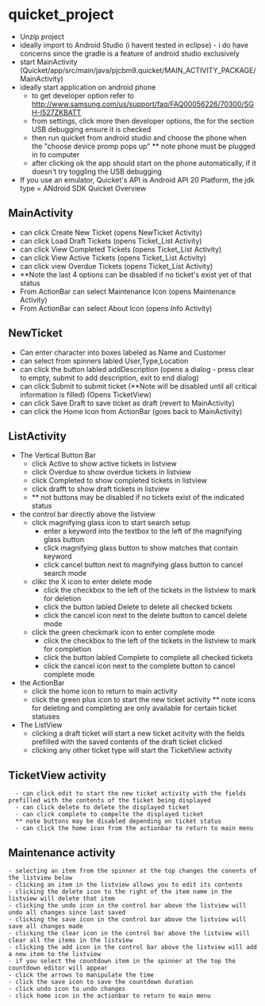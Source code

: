 quicket_project
===============
- Unzip project
- ideally import to Android Studio (i havent tested in eclipse) - i do have concerns since the gradle is a feature of android studio exclusively
- start MainActivity (Quicket/app/src/main/java/pjcbm9.quicket/MAIN_ACTIVITY_PACKAGE/MainActivity)
- ideally start application on android phone 
  - to get developer option refer to http://www.samsung.com/us/support/faq/FAQ00056226/70300/SGH-I527ZKBATT
  -  from settings, click more then developer options, the for the section USB debugging ensure it is checked
  - then run quicket from android studio and choose the phone when the "choose device promp pops up" ** note phone must be plugged in to computer
  - after clicking ok the app should start on the phone automatically, if it doesn't try toggling the USB debugging
- If you use an emulator, Quicket's API is Android API 20 Platform, the jdk type = ANdroid SDK
Quicket Overview

MainActivity
-----------------
  - can click Create New Ticket (opens NewTicket Activity)
  - can click Load Draft Tickets (opens Ticket_List Activity)
  - can click View Completed Tickets (opens Ticket_List Activity)
  - can click View Active Tickets (opens Ticket_List Activity)
  - can click view Overdue Tickets (opens Ticket_List Activity)
  - **Note the last 4 options can be disabled if no ticket's exist yet of that status 
  - From ActionBar can select Maintenance Icon (opens Maintenance Activity)
  - From ActionBar can select About Icon (opens Info Activity)

NewTicket
-------------------
  - Can enter character into boxes labeled as Name and Customer
  - can select from spinners labled User,Type,Location
  - can click the button labled addDescription (opens a dialog - press clear to empty, submit to add description, exit to end dialog)
  - can click Submit to submit ticket (**Note will be disabled until all critical information is filled) (Opens TicketView)
  - can click Save Draft to save ticket as draft (revert to MainActivity)
  - can click the Home Icon from ActionBar (goes back to MainActivity)

ListActivity
------------------
  - The Vertical Button Bar
      - click Active to show active tickets in listview
      - click Overdue to show overdue tickets in listview
      - click Completed to show completed tickets in listview
      - click drafft to show draft tickets in listview
      - ** not buttons may be disabled if no tickets exist of the indicated status
  - the control bar directly above the listview
    - click magnifying glass icon to start search setup
        - enter a keyword into the textbox to the left of the magnifying glass button
        - click magnifying glass button to show matches that contain keyword
        - click cancel button next to magnifying glass button to cancel search mode
    - clikc the X icon to enter delete mode
        - click the checkbox to the left of the tickets in the listview to mark for deletion
        - click the button labled Delete to delete all checked tickets
        - click the cancel icon next to the delete button to cancel delete mode
    - click the green checkmark icon to enter complete mode
        - click the checkbox to the left of the tickets in the listview to mark for completion
        - click the button labled Complete to complete all checked tickets
        - click the cancel icon next to the complete button to cancel complete mode
  - the ActionBar
      - click the home icon to return to main activity
      - click the green plus icon to start the new ticket activity
  ** note icons for deleting and completing are only available for certain ticket statuses 
  - The ListView
      - clicking a draft ticket will start a new ticket acitvity with the fields prefilled with the saved contents of the draft ticket clicked
      - clicking any other ticket type will start the TicketView activity

  TicketView activity
  -------------------------
      - can click edit to start the new ticket activity with the fields prefilled with the contents of the ticket being displayed
      - can click delete to delete the displayed ticket
      - can click complete to compelte the displayed ticket
      ** note buttons may be disabled depending on ticket status
      - can click the home icon from the actionbar to return to main menu
 
  Maintenance activity
  ----------------------------
    - selecting an item from the spinner at the top changes the conents of the listview below
    - clicking an item in the listview allows you to edit its contents
    - clicking the delete icon to the right of the item name in the listview will delete that item
    - clicking the undo icon in the control bar above the listview will undo all changes since last saved
    - clicking the save icon in the control bar above the listview will save all changes made
    - clicking the clear icon in the control bar above the listview will clear all the items in the listview
    - clicking the add icon in the control bar above the listview will add a new item to the listview
    - if you select the countdown item in the spinner at the top the countdown editor will appear
    - click the arrows to manipulate the time
    - click the save icon to save the countdown duration
    - click undo icon to undo changes
    - click home icon in the actionbar to return to main menu
  

